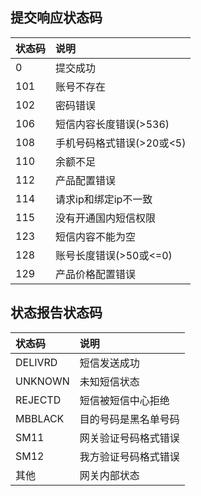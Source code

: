 ## 提交响应状态码

|状态码|说明|
|:--|:--|
|0|提交成功|
|101|账号不存在|
|102|密码错误|
|106|短信内容长度错误(>536)|
|108|手机号码格式错误(>20或<5)|
|110|余额不足|
|112|产品配置错误|
|114|请求ip和绑定ip不一致|
|115|没有开通国内短信权限|
|123|短信内容不能为空|
|128|账号长度错误(>50或<=0)|
|129|产品价格配置错误|

## 状态报告状态码

|状态码|说明|
|:--|:--|
|DELIVRD|短信发送成功|
|UNKNOWN|未知短信状态|
|REJECTD|短信被短信中心拒绝|
|MBBLACK|目的号码是黑名单号码|
|SM11|网关验证号码格式错误|
|SM12|我方验证号码格式错误|
|其他|网关内部状态|

